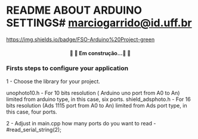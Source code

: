 # README ABOUT ARDUINO SETTINGS# marciogarrido@id.uff.br
https://img.shields.io/badge/FSO-Arduino%20Project-green
<h4 align="center"> 
	🚧  🚀 Em construção...🚀  🚧
</h4>

### Firsts steps to configure your application ###

1 - Choose the library for your project.

unophoto10.h - For 10 bits resolution ( Arduino uno port from A0 to An) limited from arduino type, in this case, six ports.
shield_adsphoto.h - For 16 bits resolution (Ads 1115 port from A0 to An) limited from Ads port type, in this case, four ports.

2 - Adjust in main.cpp how many ports do you want to read -  
#read_serial_string(2);
